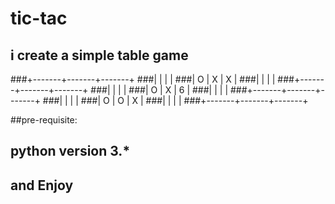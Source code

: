 # tic-tac
## i create a simple table game 

###+-------+-------+-------+
###|       |       |       |
###|   O   |   X   |   X   |
###|       |       |       |
###+-------+-------+-------+
###|       |       |       |
###|   O   |   X   |   6   |
###|       |       |       |
###+-------+-------+-------+
###|       |       |       |
###|   O   |   O   |   X   |
###|       |       |       |
###+-------+-------+-------+

##pre-requisite:
  ## python version 3.*
  ## and Enjoy
